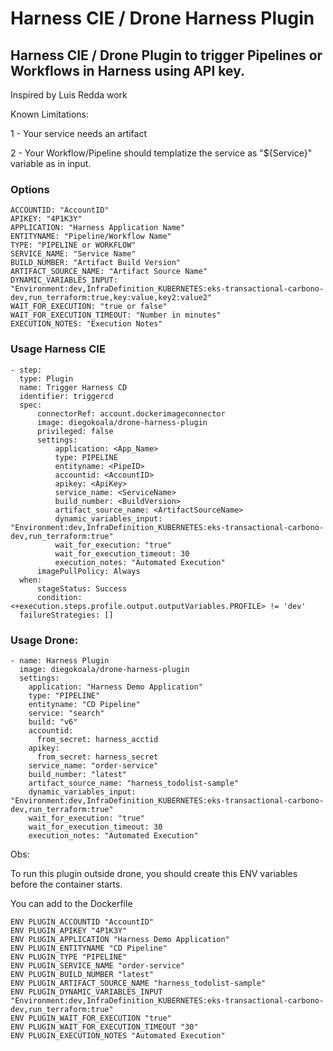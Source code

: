 # Harness CIE / Drone Harness Plugin

## Harness CIE / Drone Plugin to trigger Pipelines or Workflows in Harness using API key.

Inspired by Luis Redda work

Known Limitations:

1 - Your service needs an artifact

2 - Your Workflow/Pipeline should templatize the service as "${Service}" variable as in input.

### Options

    ACCOUNTID: "AccountID"
    APIKEY: "4P1K3Y"
    APPLICATION: "Harness Application Name"
    ENTITYNAME: "Pipeline/Workflow Name"
    TYPE: "PIPELINE or WORKFLOW"
    SERVICE_NAME: "Service Name"
    BUILD_NUMBER: "Artifact Build Version"
    ARTIFACT_SOURCE_NAME: "Artifact Source Name"
    DYNAMIC_VARIABLES_INPUT: "Environment:dev,InfraDefinition_KUBERNETES:eks-transactional-carbono-dev,run_terraform:true,key:value,key2:value2" 
    WAIT_FOR_EXECUTION: "true or false"
    WAIT_FOR_EXECUTION_TIMEOUT: "Number in minutes"
    EXECUTION_NOTES: "Execution Notes"

### Usage Harness CIE

    - step:
      type: Plugin
      name: Trigger Harness CD
      identifier: triggercd
      spec:
          connectorRef: account.dockerimageconnector
          image: diegokoala/drone-harness-plugin
          privileged: false
          settings:
              application: <App_Name>
              type: PIPELINE
              entityname: <PipeID>
              accountid: <AccountID>
              apikey: <ApiKey>
              service_name: <ServiceName>
              build_number: <BuildVersion>
              artifact_source_name: <ArtifactSourceName>
              dynamic_variables_input: "Environment:dev,InfraDefinition_KUBERNETES:eks-transactional-carbono-dev,run_terraform:true"
              wait_for_execution: "true"
              wait_for_execution_timeout: 30
              execution_notes: "Automated Execution"
          imagePullPolicy: Always
      when:
          stageStatus: Success
          condition: <+execution.steps.profile.output.outputVariables.PROFILE> != 'dev'
      failureStrategies: []



### Usage Drone:

    - name: Harness Plugin
      image: diegokoala/drone-harness-plugin
      settings:  
        application: "Harness Demo Application"
        type: "PIPELINE"
        entityname: "CD Pipeline"
        service: "search"
        build: "v6"
        accountid:
          from_secret: harness_acctid
        apikey: 
          from_secret: harness_secret
        service_name: "order-service"
        build_number: "latest"
        artifact_source_name: "harness_todolist-sample"
        dynamic_variables_input: "Environment:dev,InfraDefinition_KUBERNETES:eks-transactional-carbono-dev,run_terraform:true"
        wait_for_execution: "true"
        wait_for_execution_timeout: 30
        execution_notes: "Automated Execution"



Obs: 

To run this plugin outside drone, you should create this ENV variables before the container starts.

You can add to the Dockerfile

    ENV PLUGIN_ACCOUNTID "AccountID"
    ENV PLUGIN_APIKEY "4P1K3Y"
    ENV PLUGIN_APPLICATION "Harness Demo Application"
    ENV PLUGIN_ENTITYNAME "CD Pipeline"
    ENV PLUGIN_TYPE "PIPELINE"
    ENV PLUGIN_SERVICE_NAME "order-service"
    ENV PLUGIN_BUILD_NUMBER "latest"
    ENV PLUGIN_ARTIFACT_SOURCE_NAME "harness_todolist-sample"
    ENV PLUGIN_DYNAMIC_VARIABLES_INPUT "Environment:dev,InfraDefinition_KUBERNETES:eks-transactional-carbono-dev,run_terraform:true"
    ENV PLUGIN_WAIT_FOR_EXECUTION "true"
    ENV PLUGIN_WAIT_FOR_EXECUTION_TIMEOUT "30"
    ENV PLUGIN_EXECUTION_NOTES "Automated Execution"
